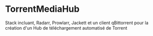 # TorrentMediaHub
Stack incluant, Radarr, Prowlarr, Jackett et un client qBittorrent pour la création d'un Hub de téléchargement automatisé de Torrent
